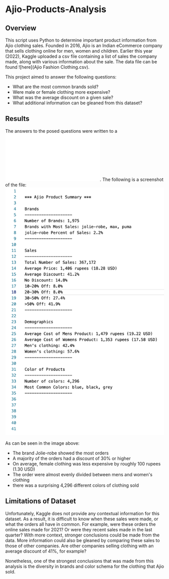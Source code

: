 # Ajio-Products-Analysis

## Overview

This script uses Python to determine important product information from Ajio clothing sales. Founded in 2016, Ajio is an Indian eCommerce company that sells clothing online for men, women and children. Earlier this year (2022), Kaggle uploaded a csv file containing a list of sales the company made, along with various information about the sale. The data file can be found ![here](Ajio Fashion Clothing.csv). 

This project aimed to answer the following questions:

* What are the most common brands sold?
* Were male or female clothing more expensive?
* What was the average discount on a given sale?
* What additional information can be gleaned from this dataset?

## Results

The answers to the posed questions were written to a ![text file](Ajio_analysis.txt). The following is a screenshot of the file: 
![results](Ajio-Product-Analysis-Results.png)

As can be seen in the image above:

* The brand Jolie-robe showed the most orders
* A majority of the orders had a discount of 30% or higher
* On average, female clothing was less expensive by roughly 100 rupees (1.30 USD)
* The order were almost evenly divided between mens and women's clothing
* there was a surprising 4,296 different colors of clothing sold

## Limitations of Dataset

Unfortunately, Kaggle does not provide any contextual information for this dataset. As a result, it is difficult to know when these sales were made, or what the orders all have in common. For example, were these orders the online sales made for 2021? Or were they recent sales made in the last quarter? With more context, stronger conclusions could be made from the data. More information could also be gleaned by comparing these sales to those of other companies. Are other companies selling clothing with an average discount of 41%, for example? 

Nonetheless, one of the strongest conclusions that was made from this analysis is the diversity in brands and color schema for the clothing that Ajio sold.

